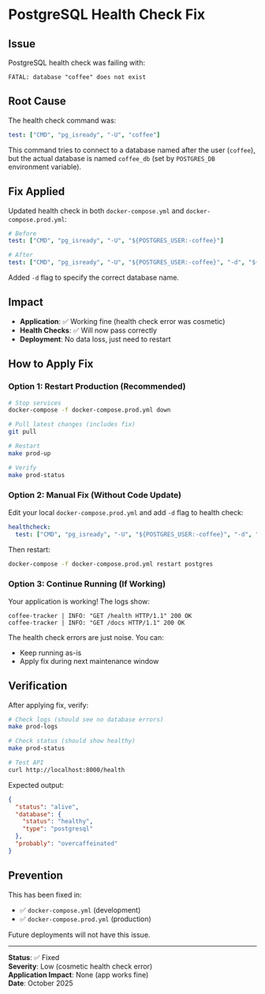 # PostgreSQL Health Check Fix

## Issue

PostgreSQL health check was failing with:
```
FATAL: database "coffee" does not exist
```

## Root Cause

The health check command was:
```yaml
test: ["CMD", "pg_isready", "-U", "coffee"]
```

This command tries to connect to a database named after the user (`coffee`), but the actual database is named `coffee_db` (set by `POSTGRES_DB` environment variable).

## Fix Applied

Updated health check in both `docker-compose.yml` and `docker-compose.prod.yml`:

```yaml
# Before
test: ["CMD", "pg_isready", "-U", "${POSTGRES_USER:-coffee}"]

# After
test: ["CMD", "pg_isready", "-U", "${POSTGRES_USER:-coffee}", "-d", "${POSTGRES_DB:-coffee_db}"]
```

Added `-d` flag to specify the correct database name.

## Impact

- **Application**: ✅ Working fine (health check error was cosmetic)
- **Health Checks**: ✅ Will now pass correctly
- **Deployment**: No data loss, just need to restart

## How to Apply Fix

### Option 1: Restart Production (Recommended)

```bash
# Stop services
docker-compose -f docker-compose.prod.yml down

# Pull latest changes (includes fix)
git pull

# Restart
make prod-up

# Verify
make prod-status
```

### Option 2: Manual Fix (Without Code Update)

Edit your local `docker-compose.prod.yml` and add `-d` flag to health check:

```yaml
healthcheck:
  test: ["CMD", "pg_isready", "-U", "${POSTGRES_USER:-coffee}", "-d", "${POSTGRES_DB:-coffee_db}"]
```

Then restart:
```bash
docker-compose -f docker-compose.prod.yml restart postgres
```

### Option 3: Continue Running (If Working)

Your application is working! The logs show:
```
coffee-tracker | INFO: "GET /health HTTP/1.1" 200 OK
coffee-tracker | INFO: "GET /docs HTTP/1.1" 200 OK
```

The health check errors are just noise. You can:
- Keep running as-is
- Apply fix during next maintenance window

## Verification

After applying fix, verify:

```bash
# Check logs (should see no database errors)
make prod-logs

# Check status (should show healthy)
make prod-status

# Test API
curl http://localhost:8000/health
```

Expected output:
```json
{
  "status": "alive",
  "database": {
    "status": "healthy",
    "type": "postgresql"
  },
  "probably": "overcaffeinated"
}
```

## Prevention

This has been fixed in:
- ✅ `docker-compose.yml` (development)
- ✅ `docker-compose.prod.yml` (production)

Future deployments will not have this issue.

---

**Status**: ✅ Fixed  
**Severity**: Low (cosmetic health check error)  
**Application Impact**: None (app works fine)  
**Date**: October 2025
